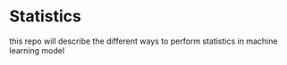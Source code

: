 # Statistics
this repo will describe the different ways to perform statistics in machine learning model
